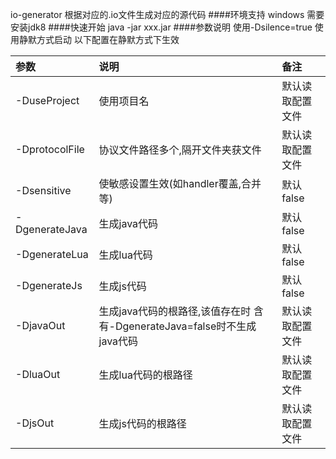 io-generator 根据对应的.io文件生成对应的源代码
####环境支持
 windows 需要安装jdk8
####快速开始
java -jar xxx.jar
####参数说明
使用-Dsilence=true 使用静默方式启动
以下配置在静默方式下生效

|参数             |说明                                       |备注 |
|:----            |:-----                                     |:----|
|-DuseProject     |使用项目名  |默认读取配置文件              |
|-DprotocolFile   | 协议文件路径多个,隔开文件夹获文件         |默认读取配置文件
|-Dsensitive      |使敏感设置生效(如handler覆盖,合并等)       |默认false
|-DgenerateJava   |生成java代码                               |默认false
|-DgenerateLua    |生成lua代码                                |默认false
|-DgenerateJs     |生成js代码                                 |默认false
|-DjavaOut        |生成java代码的根路径,该值存在时 含有-DgenerateJava=false时不生成java代码      |默认读取配置文件                                                                             
|-DluaOut         |生成lua代码的根路径                        |默认读取配置文件
|-DjsOut          |生成js代码的根路径                         |默认读取配置文件




